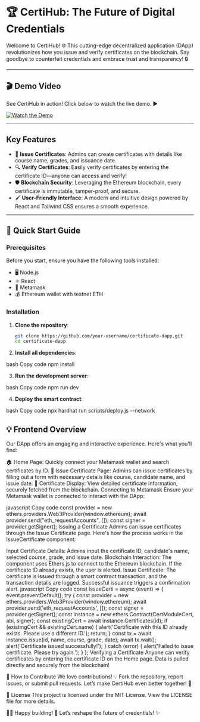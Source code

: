 # 🏆 CertiHub: The Future of Digital Credentials

Welcome to CertiHub! 🌐 This cutting-edge decentralized application (DApp) revolutionizes how you issue and verify certificates on the blockchain. Say goodbye to counterfeit credentials and embrace trust and transparency! 🔒

---

## 🎬 Demo Video

See CertiHub in action! Click below to watch the live demo. ▶️

[![Watch the Demo](link_to_your_demo_video_thumbnail)](link_to_your_demo_video)

---

## Key Features

- 📝 **Issue Certificates**: Admins can create certificates with details like course name, grades, and issuance date.
- 🔍 **Verify Certificates**: Easily verify certificates by entering the certificate ID—anyone can access and verify!
- 🛡️ **Blockchain Security**: Leveraging the Ethereum blockchain, every certificate is immutable, tamper-proof, and secure.
- 🖌️ **User-Friendly Interface**: A modern and intuitive design powered by React and Tailwind CSS ensures a smooth experience.

---

## 🚀 Quick Start Guide

### Prerequisites

Before you start, ensure you have the following tools installed:

- 🖥 Node.js
- ⚛️ React
- 🦊 Metamask
- 💰 Ethereum wallet with testnet ETH

### Installation

1. **Clone the repository**:

   ```bash
   git clone https://github.com/your-username/certificate-dapp.git
   cd certificate-dapp
   
2. **Install all dependencies**:

bash
Copy code
npm install

3. **Run the development server**:

bash
Copy code
npm run dev

4. **Deploy the smart contract**:

bash
Copy code
npx hardhat run scripts/deploy.js --network <network-name>

## 💡 Frontend Overview
Our DApp offers an engaging and interactive experience. Here's what you'll find:

🏠 Home Page: Quickly connect your Metamask wallet and search certificates by ID.
📝 Issue Certificate Page: Admins can issue certificates by filling out a form with necessary details like course, candidate name, and issue date.
📜 Certificate Display: View detailed certificate information, securely fetched from the blockchain.
Connecting to Metamask
Ensure your Metamask wallet is connected to interact with the DApp:

javascript
Copy code
const provider = new ethers.providers.Web3Provider(window.ethereum);
await provider.send("eth_requestAccounts", []);
const signer = provider.getSigner();
Issuing a Certificate
Admins can issue certificates through the Issue Certificate page. Here's how the process works in the IssueCertificate component:

Input Certificate Details: Admins input the certificate ID, candidate's name, selected course, grade, and issue date.
Blockchain Interaction: The component uses Ethers.js to connect to the Ethereum blockchain. If the certificate ID already exists, the user is alerted.
Issue Certificate: The certificate is issued through a smart contract transaction, and the transaction details are logged. Successful issuance triggers a confirmation alert.
javascript
Copy code
const issueCerti = async (event) => {
  event.preventDefault();
  try {
    const provider = new ethers.providers.Web3Provider(window.ethereum);
    await provider.send('eth_requestAccounts', []);
    const signer = provider.getSigner();
    const instance = new ethers.Contract(CertModuleCert, abi, signer);
    const existingCert = await instance.Certificates(id);
    if (existingCert && existingCert.name) {
      alert('Certificate with this ID already exists. Please use a different ID.');
      return;
    }
    const tx = await instance.issue(id, name, course, grade, date);
    await tx.wait();
    alert('Certificate issued successfully!');
  } catch (error) {
    alert('Failed to issue certificate. Please try again.');
  }
};
Verifying a Certificate
Anyone can verify certificates by entering the certificate ID on the Home page. Data is pulled directly and securely from the blockchain!

🤝 How to Contribute
We love contributions! 💡 Fork the repository, report issues, or submit pull requests. Let’s make CertiHub even better together! 🚀

📜 License
This project is licensed under the MIT License. View the LICENSE file for more details.

👩‍💻 Happy building! 🚀 Let’s reshape the future of credentials! ✨
